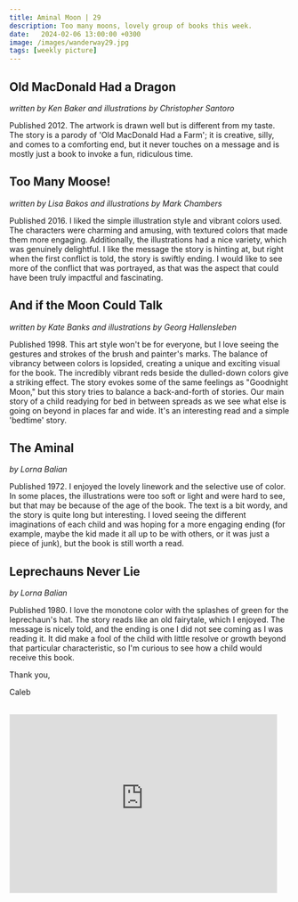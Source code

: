 ```yaml
---
title: Aminal Moon | 29
description: Too many moons, lovely group of books this week.
date:   2024-02-06 13:00:00 +0300
image: /images/wanderway29.jpg
tags: [weekly picture]
---
```


## Old MacDonald Had a Dragon

*written by Ken Baker and illustrations by Christopher Santoro*

Published 2012. The artwork is drawn well but is different from my taste. The story is a parody of 'Old MacDonald Had a Farm'; it is creative, silly, and comes to a comforting end, but it never touches on a message and is mostly just a book to invoke a fun, ridiculous time.

## Too Many Moose!

*written by Lisa Bakos and illustrations by Mark Chambers*

Published 2016. I liked the simple illustration style and vibrant colors used. The characters were charming and amusing, with textured colors that made them more engaging. Additionally, the illustrations had a nice variety, which was genuinely delightful. I like the message the story is hinting at, but right when the first conflict is told, the story is swiftly ending. I would like to see more of the conflict that was portrayed, as that was the aspect that could have been truly impactful and fascinating.

## And if the Moon Could Talk

*written by Kate Banks and illustrations by Georg Hallensleben*

Published 1998. This art style won't be for everyone, but I love seeing the gestures and strokes of the brush and painter's marks. The balance of vibrancy between colors is lopsided, creating a unique and exciting visual for the book. The incredibly vibrant reds beside the dulled-down colors give a striking effect. The story evokes some of the same feelings as "Goodnight Moon," but this story tries to balance a back-and-forth of stories. Our main story of a child readying for bed in between spreads as we see what else is going on beyond in places far and wide. It's an interesting read and a simple 'bedtime' story. 

## The Aminal 

*by Lorna Balian*

Published 1972. I enjoyed the lovely linework and the selective use of color. In some places, the illustrations were too soft or light and were hard to see, but that may be because of the age of the book. The text is a bit wordy, and the story is quite long but interesting. I loved seeing the different imaginations of each child and was hoping for a more engaging ending (for example, maybe the kid made it all up to be with others, or it was just a piece of junk), but the book is still worth a read. 

## Leprechauns Never Lie

*by Lorna Balian*

Published 1980. I love the monotone color with the splashes of green for the leprechaun's hat. The story reads like an old fairytale, which I enjoyed. The message is nicely told, and the ending is one I did not see coming as I was reading it. It did make a fool of the child with little resolve or growth beyond that particular characteristic, so I'm curious to see how a child would receive this book. 

Thank you,

Caleb <br>
<br>

<iframe src="https://thewanderway.substack.com/embed" width="480" height="320" style="border:1px solid #EEE; background:white;" frameborder="0" scrolling="no"></iframe>